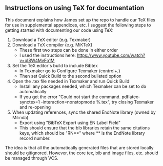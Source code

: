 ## Instructions on using TeX for documentation
This document explains how James set up the repo to handle our TeX files for use in supplemental appendices, etc.
I suggest the following steps to getting started with documenting our code using TeX:
1. Download a TeX editor (e.g. Texmaker)
2. Download a TeX compiler (e.g. MiKTeX)
   * These first two steps can be done in either order
   * I used the instructions here: https://www.youtube.com/watch?v=oI8W4MvFo1M
3. Set the TeX editor's build to include Bibtex
   * In Texmaker go to Configure Texmaker (control+,)
   * Then set Quick Build to the second bulleted option
4. Open the .tex file needed in Texmaker and run Quick Build
   * Install any packages needed, which Texmaker can be set to do automatically
   * If you get the error "Could not start the command. pdflatex-synctex=1 -interaction=nonstopmode %.tex",
   try closing Texmaker and re-opening
5. When updating references, sync the shared EndNote library (owned by Milinda)
   * Export using "BibTeX Export using EN Label Field"
   * This should ensure that the bib libraries retain the same citations keys,
     which should be "RN**" where ** is the EndNote library record number.

The idea is that all the automatically generated files that are stored locally should be gitignored.
However, the core tex, bib and image files, etc. should be managed through VCS.
